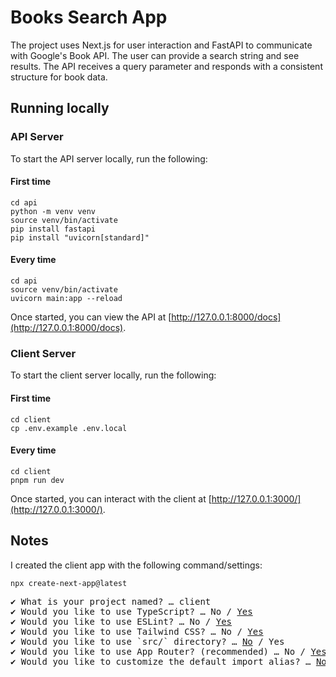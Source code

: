 # Books Search App

The project uses Next.js for user interaction and FastAPI to communicate with Google's Book API. The user can provide a search string and see results. The API receives a query parameter and responds with a consistent structure for book data.

## Running locally

### API Server
To start the API server locally, run the following:
#### First time
```
cd api
python -m venv venv
source venv/bin/activate
pip install fastapi
pip install "uvicorn[standard]"
 ```
#### Every time
```
cd api
source venv/bin/activate
uvicorn main:app --reload
```
Once started, you can view the API at [http://127.0.0.1:8000/docs](http://127.0.0.1:8000/docs).

### Client Server
To start the client server locally, run the following:
#### First time
```
cd client
cp .env.example .env.local
```
#### Every time
```
cd client
pnpm run dev
```
Once started, you can interact with the client at [http://127.0.0.1:3000/](http://127.0.0.1:3000/).

## Notes
I created the client app with the following command/settings:
```
npx create-next-app@latest
```
<pre>
✔ What is your project named? … client
✔ Would you like to use TypeScript? … No / <ins>Yes</ins>
✔ Would you like to use ESLint? … No / <ins>Yes</ins>
✔ Would you like to use Tailwind CSS? … No / <ins>Yes</ins>
✔ Would you like to use `src/` directory? … <ins>No</ins> / Yes
✔ Would you like to use App Router? (recommended) … No / <ins>Yes</ins>
✔ Would you like to customize the default import alias? … <ins>No</ins> / Yes
</pre>
